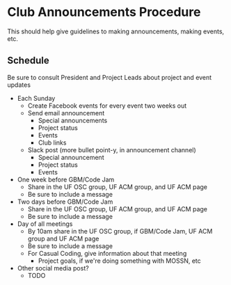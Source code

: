 # Club Announcements Procedure

This should help give guidelines to making announcements, making events, etc. 

## Schedule 

Be sure to consult President and Project Leads about project and event updates

- Each Sunday
	- Create Facebook events for every event two weeks out
	- Send email announcement
		- Special announcements
		- Project status
		- Events
		- Club links
	- Slack post (more bullet point-y, in announcement channel)
		- Special announcement
		- Project status
		- Events
- One week before GBM/Code Jam
	- Share in the UF OSC group, UF ACM group, and UF ACM page
	- Be sure to include a message
- Two days before GBM/Code Jam
	- Share in the UF OSC group, UF ACM group, and UF ACM page
	- Be sure to include a message
- Day of all meetings
	- By 10am share in the UF OSC group, if GBM/Code Jam, UF ACM group and UF ACM page
	- Be sure to include a message
	- For Casual Coding, give information about that meeting
      - Project goals, if we're doing something with MOSSN, etc
- Other social media post?
	- TODO

